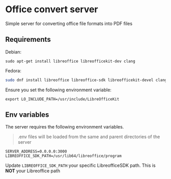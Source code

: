 # Office convert server 

Simple server for converting office file formats into PDF files

## Requirements

Debian:
```
sudo apt-get install libreoffice libreofficekit-dev clang
```
Fedora:
```sh
sudo dnf install libreoffice libreoffice-sdk libreofficekit-devel clang
```

Ensure you set the following environment variable:

```
export LO_INCLUDE_PATH=/usr/include/LibreOfficeKit
```

## Env variables
 
The server requires the following environment variables. 

> .env files will be loaded from the same and parent directories of the server

```
SERVER_ADDRESS=0.0.0.0:3000
LIBREOFFICE_SDK_PATH=/usr/lib64/libreoffice/program
```

Update `LIBREOFFICE_SDK_PATH` your specific LibreofficeSDK path. This is **NOT** your Libreoffice path